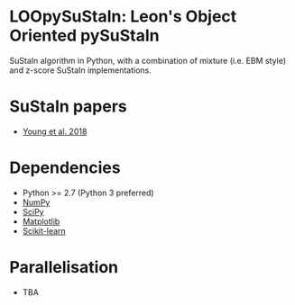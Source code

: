 LOOpySuStaIn: Leon's Object Oriented pySuStaIn
============

SuStaIn algorithm in Python, with a combination of mixture (i.e. EBM style) and z-score SuStaIn implementations.

SuStaIn papers
============
- [Young et al. 2018](https://doi.org/10.1038/s41467-018-05892-0)

Dependencies
============
- Python >= 2.7 (Python 3 preferred)
- [NumPy](https://github.com/numpy/numpy)
- [SciPy](https://github.com/scipy/scipy)
- [Matplotlib](https://github.com/matplotlib/matplotlib)
- [Scikit-learn](https://scikit-learn.org)

Parallelisation
===============
- TBA

